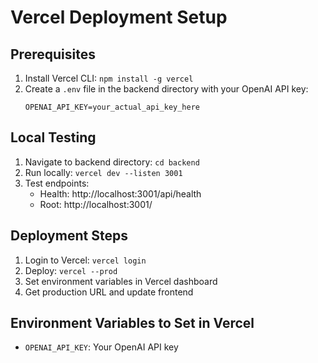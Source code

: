 # Vercel Deployment Setup

## Prerequisites
1. Install Vercel CLI: `npm install -g vercel`
2. Create a `.env` file in the backend directory with your OpenAI API key:
   ```
   OPENAI_API_KEY=your_actual_api_key_here
   ```

## Local Testing
1. Navigate to backend directory: `cd backend`
2. Run locally: `vercel dev --listen 3001`
3. Test endpoints:
   - Health: http://localhost:3001/api/health
   - Root: http://localhost:3001/

## Deployment Steps
1. Login to Vercel: `vercel login`
2. Deploy: `vercel --prod`
3. Set environment variables in Vercel dashboard
4. Get production URL and update frontend

## Environment Variables to Set in Vercel
- `OPENAI_API_KEY`: Your OpenAI API key
